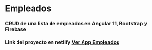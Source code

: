 # Empleados

### CRUD de una lista de empleados en Angular 11, Bootstrap y Firebase

### Link del proyecto en netlify [Ver App Empleados](https://listempleados.netlify.app/) 

